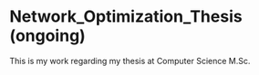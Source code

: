 # Network_Optimization_Thesis (ongoing)
This is my work regarding my thesis at Computer Science M.Sc.
